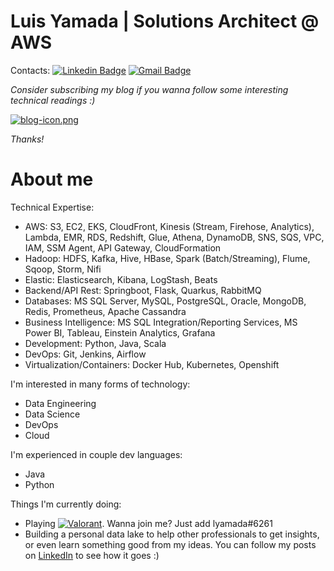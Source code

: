 # Luis Yamada | Solutions Architect @ AWS

Contacts:
[![Linkedin Badge](https://img.shields.io/badge/-LinkedIn-blue?style=flat-square&logo=Linkedin&logoColor=white&link=https://www.linkedin.com/in/luis-yamada/)](https://www.linkedin.com/in/luis-yamada/)
[![Gmail Badge](https://img.shields.io/badge/-Gmail-c14438?style=flat-square&logo=Gmail&logoColor=white&link=mailto:luishm.yamada@gmail.com)](mailto:luishm.yamada@gmail.com)

*Consider subscribing my blog if you wanna follow some interesting technical readings :)*

[![blog-icon.png](https://i.postimg.cc/5ykMhXy8/blog-icon.png)](https://lyamada.tech.blog/)

*Thanks!*

# About me

Technical Expertise:
- AWS: S3, EC2, EKS, CloudFront, Kinesis (Stream, Firehose, Analytics), Lambda, EMR, RDS, Redshift, Glue, Athena, DynamoDB, SNS, SQS, VPC, IAM, SSM Agent, API Gateway, CloudFormation
- Hadoop: HDFS, Kafka, Hive, HBase, Spark (Batch/Streaming), Flume, Sqoop, Storm, Nifi
- Elastic: Elasticsearch, Kibana, LogStash, Beats
- Backend/API Rest: Springboot, Flask, Quarkus, RabbitMQ
- Databases: MS SQL Server, MySQL, PostgreSQL, Oracle, MongoDB, Redis, Prometheus, Apache Cassandra
- Business Intelligence: MS SQL Integration/Reporting Services, MS Power BI, Tableau, Einstein Analytics, Grafana
- Development: Python, Java, Scala
- DevOps: Git, Jenkins, Airflow
- Virtualization/Containers: Docker Hub, Kubernetes, Openshift

I'm interested in many forms of technology:
- Data Engineering
- Data Science
- DevOps
- Cloud

I'm experienced in couple dev languages:
- Java
- Python

Things I'm currently doing:

- Playing [![Valorant](https://storage.gra.cloud.ovh.net/v1/AUTH_296c7803aa594af69d39b970927c8fb9/media/tournaments_avatars/QP/QPvlHJYMyXTaspGb.png)](https://playvalorant.com/). Wanna join me? Just add lyamada#6261
- Building a personal data lake to help other professionals to get insights, or even learn something good from my ideas. You can follow my posts on [LinkedIn](https://www.linkedin.com/in/luis-yamada/) to see how it goes :)

